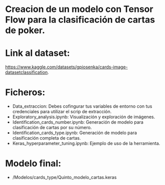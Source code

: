 # Creacion de un modelo con Tensor Flow para la clasificación de cartas de poker.

# Link al dataset:

https://www.kaggle.com/datasets/gpiosenka/cards-image-datasetclassification.

# Ficheros:
- Data_extraccion: Debes cofingurar tus variables de entorno con tus credenciales para utilizar el scrip de extracción.
- Exploratory_analysis.ipynb: Visualización y exploración de imágenes.
- Identification_cards_number.ipynb: Generación de modelo para clasificación de cartas por su número.
- Identification_cards_type.ipynb: Generación de modelo para clasificación completa de cartas.
- Keras_hyperparameter_tuning.ipynb: Ejemplo de uso de la herramienta.

# Modelo final:
- /Modelos/cards_type/Quinto_modelo_cartas.keras
